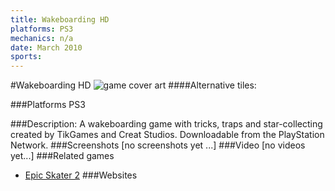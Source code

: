 ```yaml
---
title: Wakeboarding HD
platforms: PS3
mechanics: n/a
date: March 2010
sports: 
---
```

#Wakeboarding HD
![game cover art](//images.igdb.com/igdb/image/upload/t_cover_big/g9452upuyo9frmegogga.jpg "Logo Title Text 1")
####Alternative tiles:

###Platforms
PS3

###Description:
A wakeboarding game with tricks, traps and star-collecting created by TikGames and Creat Studios. Downloadable from the PlayStation Network.
###Screenshots
[no screenshots yet ...]
###Video
[no videos yet...]
###Related games
* [Epic Skater 2](/games/epic-skater-2-71452/)
###Websites


